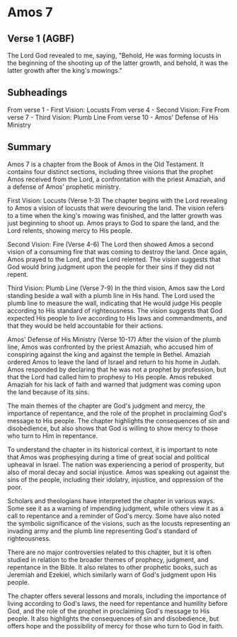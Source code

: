 # Amos 7

## Verse 1 (AGBF)

The Lord God revealed to me, saying, "Behold, He was forming locusts in the beginning of the shooting up of the latter growth, and behold, it was the latter growth after the king's mowings."

## Subheadings

From verse 1 - First Vision: Locusts
From verse 4 - Second Vision: Fire
From verse 7 - Third Vision: Plumb Line
From verse 10 - Amos' Defense of His Ministry

## Summary

Amos 7 is a chapter from the Book of Amos in the Old Testament. It contains four distinct sections, including three visions that the prophet Amos received from the Lord, a confrontation with the priest Amaziah, and a defense of Amos' prophetic ministry.

First Vision: Locusts (Verse 1-3)
The chapter begins with the Lord revealing to Amos a vision of locusts that were devouring the land. The vision refers to a time when the king's mowing was finished, and the latter growth was just beginning to shoot up. Amos prays to God to spare the land, and the Lord relents, showing mercy to His people.

Second Vision: Fire (Verse 4-6)
The Lord then showed Amos a second vision of a consuming fire that was coming to destroy the land. Once again, Amos prayed to the Lord, and the Lord relented. The vision suggests that God would bring judgment upon the people for their sins if they did not repent.

Third Vision: Plumb Line (Verse 7-9)
In the third vision, Amos saw the Lord standing beside a wall with a plumb line in His hand. The Lord used the plumb line to measure the wall, indicating that He would judge His people according to His standard of righteousness. The vision suggests that God expected His people to live according to His laws and commandments, and that they would be held accountable for their actions.

Amos' Defense of His Ministry (Verse 10-17)
After the vision of the plumb line, Amos was confronted by the priest Amaziah, who accused him of conspiring against the king and against the temple in Bethel. Amaziah ordered Amos to leave the land of Israel and return to his home in Judah. Amos responded by declaring that he was not a prophet by profession, but that the Lord had called him to prophesy to His people. Amos rebuked Amaziah for his lack of faith and warned that judgment was coming upon the land because of its sins.

The main themes of the chapter are God's judgment and mercy, the importance of repentance, and the role of the prophet in proclaiming God's message to His people. The chapter highlights the consequences of sin and disobedience, but also shows that God is willing to show mercy to those who turn to Him in repentance.

To understand the chapter in its historical context, it is important to note that Amos was prophesying during a time of great social and political upheaval in Israel. The nation was experiencing a period of prosperity, but also of moral decay and social injustice. Amos was speaking out against the sins of the people, including their idolatry, injustice, and oppression of the poor.

Scholars and theologians have interpreted the chapter in various ways. Some see it as a warning of impending judgment, while others view it as a call to repentance and a reminder of God's mercy. Some have also noted the symbolic significance of the visions, such as the locusts representing an invading army and the plumb line representing God's standard of righteousness.

There are no major controversies related to this chapter, but it is often studied in relation to the broader themes of prophecy, judgment, and repentance in the Bible. It also relates to other prophetic books, such as Jeremiah and Ezekiel, which similarly warn of God's judgment upon His people.

The chapter offers several lessons and morals, including the importance of living according to God's laws, the need for repentance and humility before God, and the role of the prophet in proclaiming God's message to His people. It also highlights the consequences of sin and disobedience, but offers hope and the possibility of mercy for those who turn to God in faith.